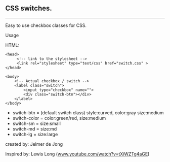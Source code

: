 ## CSS switches.
<hr>

Easy to use checkbox classes for CSS.

Usage

HTML:
```
<head>
     <!-- link to the stylesheet -->
     <link rel="stylesheet" type="text/css" href="switch.css" >
</head>

<body>
    <!-- Actual checkbox / switch -->
    <label class="switch">
        <input type="checkbox" name="">
        <div class="switch-btn"></div>
    </label>
</body>
```

* switch-btn =  (default switch class) style:curved, color:gray size:medium 
* switch-color =  color:green/red, size:medium 
* switch-sm =  size:small 
* switch-md =  size:md 
* switch-lg =  size:large

created by: Jelmer de Jong

Inspired by:
Lewis Long (www.youtube.com/watch?v=tXiWZTg4aGE)
